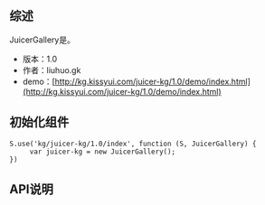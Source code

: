 ## 综述

JuicerGallery是。

* 版本：1.0
* 作者：liuhuo.gk
* demo：[http://kg.kissyui.com/juicer-kg/1.0/demo/index.html](http://kg.kissyui.com/juicer-kg/1.0/demo/index.html)

## 初始化组件
		
    S.use('kg/juicer-kg/1.0/index', function (S, JuicerGallery) {
         var juicer-kg = new JuicerGallery();
    })
	
	

## API说明
